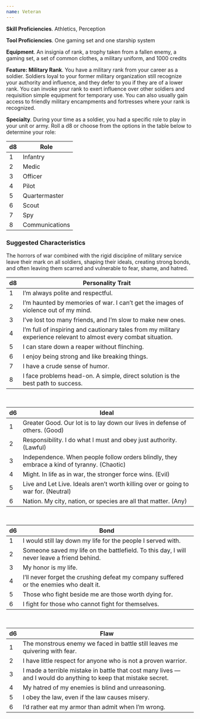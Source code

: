 ```yaml
---
name: Veteran
---
```

__Skill Proficiencies__. Athletics, Perception

__Tool Proficiencies__. One gaming set and one starship system

__Equipment__. An insignia of rank, a trophy taken from a fallen enemy, a gaming set, a set of common clothes, a military uniform,
and 1000 credits

__Feature: Military Rank__. You have a military rank from your career as a soldier. Soldiers loyal to your former military
organization still recognize your authority and influence, and they defer to you if they are of a lower rank. You can
invoke your rank to exert influence over other soldiers and requisition simple equipment for temporary use. You can also
usually gain access to friendly military encampments and fortresses where your rank is recognized.

__Specialty__. During your time as a soldier, you had a specific role to play in your unit or army. Roll a d8 or choose
from the options in the table below to determine your role:

d8 | Role
--- | ---
1	| Infantry
2	| Medic
3 | Officer
4	| Pilot
5	| Quartermaster
6 | Scout
7	| Spy
8	| Communications

<div class="hr"></div>

### Suggested Characteristics
The horrors of war combined with the rigid discipline of military service leave their mark on all soldiers,
shaping their ideals, creating strong bonds, and often leaving them scarred and vulnerable to fear, shame, and hatred.

d8 | Personality Trait
--- | ---
1 | I’m always polite and respectful.
2 | I’m haunted by memories of war. I can’t get the images of violence out of my mind.
3 | I’ve lost too many friends, and I’m slow to make new ones.
4 | I’m full of inspiring and cautionary tales from my military experience relevant to almost every combat situation.
5 | I can stare down a reaper without flinching.
6 | I enjoy being strong and like breaking things.
7 | I have a crude sense of humor.
8 | I face problems head-on. A simple, direct solution is the best path to success.

<br>

d6 | Ideal
--- | ---
1 | Greater Good. Our lot is to lay down our lives in defense of others. (Good)
2 | Responsibility. I do what I must and obey just authority. (Lawful)
3 | Independence. When people follow orders blindly, they embrace a kind of tyranny. (Chaotic)
4 | Might. In life as in war, the stronger force wins. (Evil)
5 | Live and Let Live. Ideals aren’t worth killing over or going to war for. (Neutral)
6 | Nation. My city, nation, or species are all that matter. (Any)

<br>

d6 | Bond
--- | ---
1 | I would still lay down my life for the people I served with.
2 | Someone saved my life on the battlefield. To this day, I will never leave a friend behind.
3 | My honor is my life.
4 | I’ll never forget the crushing defeat my company suffered or the enemies who dealt it.
5 | Those who fight beside me are those worth dying for.
6 | I fight for those who cannot fight for themselves.

<br>

d6 | Flaw
--- | ---
1 | The monstrous enemy we faced in battle still leaves me quivering with fear.
2 | I have little respect for anyone who is not a proven warrior.
3 | I made a terrible mistake in battle that cost many lives — and I would do anything to keep that mistake secret.
4 | My hatred of my enemies is blind and unreasoning.
5 | I obey the law, even if the law causes misery.
6 | I’d rather eat my armor than admit when I’m wrong.

<me-source-reference pages="42"></me-source-reference>
